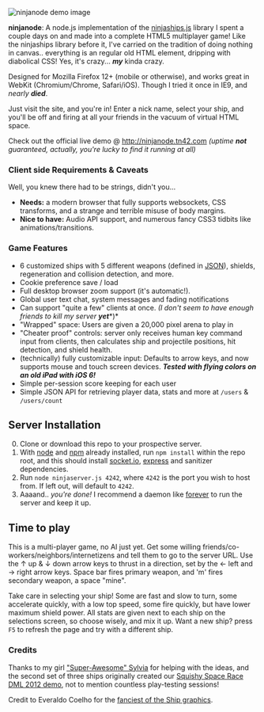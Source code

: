 ![ninjanode demo image](http://tn42.com/ninjanode-demo.png "Join the Fun >>")

**ninjanode**: A node.js implementation of the [ninjaships.js](https://github.com/techninja/ninjaships) library I spent a couple days on and made into a complete HTML5 multiplayer game! Like the ninjaships library before it, I've carried on the tradition of doing nothing in canvas.. everything is an regular old HTML element, dripping with diabolical CSS! Yes, it's crazy... ***my*** kinda crazy.

Designed for Mozilla Firefox 12+ (mobile or otherwise), and works great in WebKit (Chromium/Chrome, Safari/iOS). Though I tried it once in IE9, and *nearly* ***died***.

Just visit the site, and you're in! Enter a nick name, select your ship, and you'll be off and firing at all your friends in the vacuum of virtual HTML space.

Check out the official live demo @ http://ninjanode.tn42.com *(uptime* ***not*** *guaranteed, actually, you're lucky to find it running at all)*

### Client side Requirements & Caveats
Well, you knew there had to be strings, didn't you...
 * **Needs:** a modern browser that fully supports websockets, CSS transforms, and a strange and terrible misuse of body margins.
 * **Nice to have:** Audio API support, and numerous fancy CSS3 tidbits like animations/transitions.

### Game Features
 * 6 customized ships with 5 different weapons (defined in [JSON](ninjaroot/ninjaships.node.js#L9)), shields, regeneration and collision detection, and more.
 * Cookie preference save / load
 * Full desktop browser zoom support (it's automatic!).
 * Global user text chat, system messages and fading notifications
 * Can support "quite a few" clients at once. *(I don't seem to have enough friends to kill my server* ***yet****)*
 * "Wrapped" space: Users are given a 20,000 pixel arena to play in
 * "Cheater proof" controls: server only receives human key command input from clients, then calculates ship and projectile positions, hit detection, and shield health.
 * (technically) fully customizable input: Defaults to arrow keys, and now supports mouse and touch screen devices. ***Tested with flying colors on an old iPad with iOS 6!***
 * Simple per-session score keeping for each user
 * Simple JSON API for retrieving player data, stats and more at `/users` & `/users/count`

## Server Installation
 0. Clone or download this repo to your prospective server.
 0. With [node](http://nodejs.org/) and [npm](http://npmjs.org/) already installed, run `npm install` within the repo root, and this should install [socket.io](http://socket.io/), [express](http://expressjs.com/) and sanitizer dependencies.
 0. Run `node ninjaserver.js 4242`, where `4242` is the port you wish to host from. If left out, will default to `4242`.
 0. Aaaand.. *you're done!* I recommend a daemon like [forever](https://github.com/nodejitsu/forever) to run the server and keep it up.

## Time to play
This is a multi-player game, no AI just yet. Get some willing friends/co-workers/neighbors/internetizens and tell them to go to the server URL. Use the ↑ up & ↓ down arrow keys to thrust in a direction, set by the ← left and → right arrow keys. Space bar fires primary weapon, and 'm' fires secondary weapon, a space "mine".

Take care in selecting your ship! Some are fast and slow to turn, some accelerate quickly, with a low top speed, some fire quickly, but have lower maximum shield power. All stats are given next to each ship on the selections screen, so choose wisely, and mix it up. Want a new ship? press `F5` to refresh the page and try with a different ship.

### Credits
Thanks to my girl ["Super-Awesome" Sylvia](http://sylviashow.com) for helping with the ideas, and the second set of three ships originally created our [Squishy Space Race DML 2012 demo](https://github.com/techninja/DML2012), not to mention countless play-testing sessions!

Credit to Everaldo Coelho for the [fanciest of the Ship graphics](http://www.iconfinder.com/icondetails/18075/128/anakin_fighter_skywalker_spaceship_icon).
